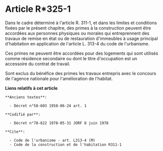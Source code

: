 # Article R*325-1

Dans le cadre déterminé à l'article R. 311-1, et dans les limites et conditions fixées par le présent chapitre, des primes à
la construction peuvent être accordées aux personnes physiques ou morales qui entreprennent des travaux de remise en état ou
de restauration d'immeubles à usage principal d'habitation en application de l'article L. 313-4 du code de l'urbanisme.

Ces primes ne peuvent être accordées pour des logements qui sont utilisés comme résidence secondaire ou dont le titre
d'occupation est un accessoire du contrat de travail.

Sont exclus du bénéfice des primes les travaux entrepris avec le concours de l'agence nationale pour l'amélioration de
l'habitat.

**Liens relatifs à cet article**

	**Anciens textes**:

	  - Décret n°58-603 1958-06-24 art. 1

	**Codifié par**:

	  - Décret n°78-622 1978-05-31 JORF 8 juin 1978

	**Cite**:

	  - Code de l'urbanisme - art. L313-4 (M)
	  - Code de la construction et de l'habitation R311-1
